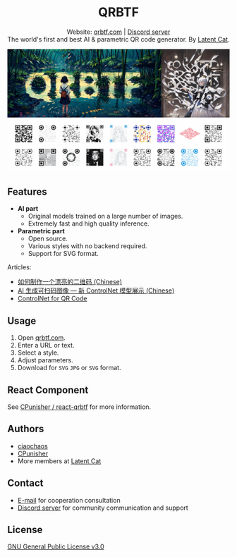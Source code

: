 <h1 align="center">QRBTF</h1>

<p align="center">
    Website: <a href="https://qrbtf.com" target="_blank">qrbtf.com</a>
    | <a href="https://discord.gg/V9CNuqYfte" target="_blank">Discord server</a>
    <br />
    The world's first and best AI & parametric QR code generator.
    By <a href="https://latentcat.com" target="_blank">Latent Cat</a>.
</p>

<p align="center">
    <img src="public/assets/resources/qrbtf-hero.jpg">
    <img src="public/assets/resources/qrcodes.jpg">
</p>

## Features

- **AI part**
  - Original models trained on a large number of images.
  - Extremely fast and high quality inference.
- **Parametric part**
  - Open source.
  - Various styles with no backend required.
  - Support for SVG format.

Articles:

- [如何制作一个漂亮的二维码 (Chinese)](https://mp.weixin.qq.com/s/_Oy9I9FqPXhfwN9IUhf6_g)
- [AI 生成可扫码图像 — 新 ControlNet 模型展示 (Chinese)](https://mp.weixin.qq.com/s/i4WR5ULH1ZZYl8Watf3EPw)
- [ControlNet for QR Code](https://www.reddit.com/r/StableDiffusion/comments/141hg9x/controlnet_for_qr_code/)

## Usage

1. Open [qrbtf.com](https://qrbtf.com).
2. Enter a URL or text.
3. Select a style.
4. Adjust parameters.
5. Download for `SVG` `JPG` or `SVG` format.

## React Component

See [CPunisher / react-qrbtf](https://github.com/cpunisher/react-qrbtf) for more information.

## Authors

- [ciaochaos](https://github.com/ciaochaos)
- [CPunisher](https://github.com/CPunisher)
- More members at [Latent Cat](https://latentcat.com)

## Contact

- [E-mail](mailto://contact@latentcat.com) for cooperation consultation
- [Discord server](https://discord.gg/V9CNuqYfte) for community communication and support

## License

[GNU General Public License v3.0](LICENSE)
